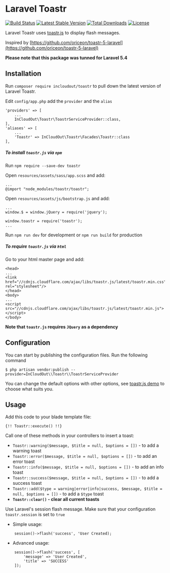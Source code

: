 # Laravel Toastr
[![Build Status](https://travis-ci.org/InCloudOut/toastr.svg?branch=master)](https://travis-ci.org/InCloudOut/toastr)
[![Latest Stable Version](https://poser.pugx.org/incloudout/toastr/v/stable)](https://packagist.org/packages/incloudout/toastr)
[![Total Downloads](https://poser.pugx.org/incloudout/toastr/downloads)](https://packagist.org/packages/incloudout/toastr)
[![License](https://poser.pugx.org/incloudout/toastr/license)](https://packagist.org/packages/incloudout/toastr)

Laravel Toastr uses [toastr.js](https://github.com/CodeSeven/toastr) to display flash messages.

Inspired by [https://github.com/oriceon/toastr-5-laravel](https://github.com/oriceon/toastr-5-laravel)


**Please note that this package was tunned for Laravel 5.4**

## Installation
    
Run `composer require incloudout/toastr` to pull down the latest version of Laravel Toastr.

Edit `config/app.php` add the `provider` and the `alias` 

``` 
'providers' => [
    ...
    InCloudOut\Toastr\ToastrServiceProvider::class,
],
'aliases' => [
    ...
    'Toastr' => InCloudOut\Toastr\Facades\Toastr::class
],

``` 
#####  To install `toastr.js` via `npm`

Run `npm require --save-dev toastr`
 
Open `resources/assets/sass/app.scss` and add:
    
    ...
    @import "node_modules/toastr/toastr";
    
Open `resources/assets/js/bootstrap.js` and add:
        
    ...
    window.$ = window.jQuery = require('jquery');
    
    window.toastr = require('toastr');
    ...
    
Run `npm run dev` for development or `npm run build` for production 

#####  To require `toastr.js` via `html`

Go to your html master page and add:

```
<head>
...
<link href="//cdnjs.cloudflare.com/ajax/libs/toastr.js/latest/toastr.min.css" rel="stylesheet"/>
</head>
<body>
...
<script src="//cdnjs.cloudflare.com/ajax/libs/toastr.js/latest/toastr.min.js"></script>
</body>
```
**Note that `toastr.js` requires `JQuery` as a dependency**
## Configuration

You can start by publishing the configuration files. Run the following command

    $ php artisan vendor:publish --provider=InCloudOut\\Toastr\\ToastrServiceProvider

You can change the default options with other options, see [toastr.js demo](http://codeseven.github.io/toastr/demo.html) to choose what suits you.

## Usage

Add this code to your blade template file:
``` 
{!! Toastr::execute() !!}
```
Call one of these methods in your controllers to insert a toast:
  - `Toastr::warning($message, $title = null, $options = [])` - to add a warning toast
  - `Toastr::error($message, $title = null, $options = [])` - to add an error toast
  - `Toastr::info($message, $title = null, $options = [])` - to add an info toast
  - `Toastr::success($message, $title = null, $options = [])` - to add a success toast
  - `Toastr::add($type = warning|error|info|success, $message, $title = null, $options = [])` - to add a `$type` toast
  - **`Toastr::clear()` - clear all current toasts**

Use Laravel's session flash message. Make sure that your configuration `toastr.session` is set to `true`
  - Simple usage: 
```
    session()->flash('success', 'User Created);
```
  - Advanced usage: 
``` 
    session()->flash('success', [
        'message' => 'User Created',
        'title' => 'SUCCESS'
    ]);
```
    
